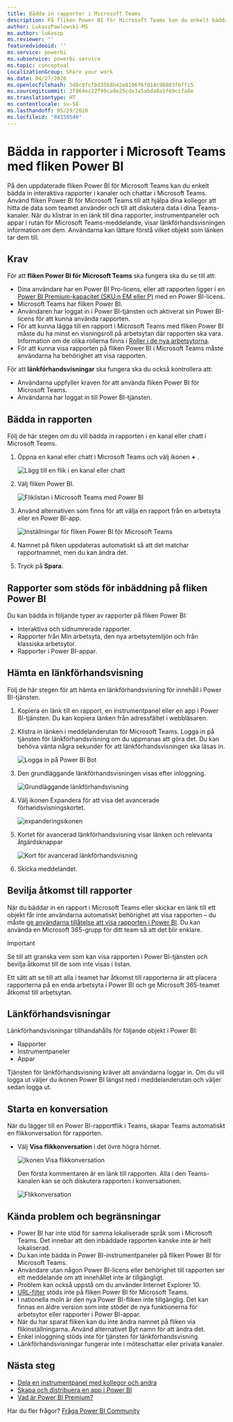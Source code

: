 ```yaml
---
title: Bädda in rapporter i Microsoft Teams
description: På fliken Power BI för Microsoft Teams kan du enkelt bädda in interaktiva rapporter i kanaler och chattar.
author: LukaszPawlowski-MS
ms.author: lukaszp
ms.reviewer: ''
featuredvideoid: ''
ms.service: powerbi
ms.subservice: powerbi-service
ms.topic: conceptual
LocalizationGroup: Share your work
ms.date: 04/27/2020
ms.openlocfilehash: 5d0c9fcfbd35b8b42e8196f6f014c96803f6ffc5
ms.sourcegitcommit: 3f864ec22f99ca9e25cda3a5abda8a5f69ccfa8e
ms.translationtype: HT
ms.contentlocale: sv-SE
ms.lasthandoff: 05/29/2020
ms.locfileid: "84159546"
---
```

# <a name="embed-reports-in-microsoft-teams-with-the-power-bi-tab"></a>Bädda in rapporter i Microsoft Teams med fliken Power BI

På den uppdaterade fliken Power BI för Microsoft Teams kan du enkelt bädda in interaktiva rapporter i kanaler och chattar i Microsoft Teams. Använd fliken Power BI för Microsoft Teams till att hjälpa dina kollegor att hitta de data som teamet använder och till att diskutera data i dina Teams-kanaler.  När du klistrar in en länk till dina rapporter, instrumentpaneler och appar i rutan för Microsoft Teams-meddelande, visar länkförhandsvisningen information om dem. Användarna kan lättare förstå vilket objekt som länken tar dem till.

## <a name="requirements"></a>Krav

För att **fliken Power BI för Microsoft Teams** ska fungera ska du se till att:

- Dina användare har en Power BI Pro-licens, eller att rapporten ligger i en [Power BI Premium-kapacitet (SKU:n EM eller P)](../admin/service-premium-what-is.md) med en Power BI-licens.
- Microsoft Teams har fliken Power BI.
- Användaren har loggat in i Power BI-tjänsten och aktiverat sin Power BI-licens för att kunna använda rapporten.
- För att kunna lägga till en rapport i Microsoft Teams med fliken Power BI måste du ha minst en visningsroll på arbetsytan där rapporten ska vara. Information om de olika rollerna finns i [Roller i de nya arbetsytorna](service-new-workspaces.md#roles-in-the-new-workspaces).
- För att kunna visa rapporten på fliken Power BI i Microsoft Teams måste användarna ha behörighet att visa rapporten.

För att **länkförhandsvisningar** ska fungera ska du också kontrollera att:
- Användarna uppfyller kraven för att använda fliken Power BI för Microsoft Teams.
- Användarna har loggat in till Power BI-tjänsten. 


## <a name="embed-your-report"></a>Bädda in rapporten

Följ de här stegen om du vill bädda in rapporten i en kanal eller chatt i Microsoft Teams.

1. Öppna en kanal eller chatt i Microsoft Teams och välj ikonen **+** .

    ![Lägg till en flik i en kanal eller chatt](media/service-embed-report-microsoft-teams/service-embed-report-microsoft-teams-add.png)

2. Välj fliken Power BI.

    ![Fliklistan i Microsoft Teams med Power BI](media/service-embed-report-microsoft-teams/service-embed-report-microsoft-teams-tab.png)

3. Använd alternativen som finns för att välja en rapport från en arbetsyta eller en Power BI-app.

    ![Inställningar för fliken Power BI för Microsoft Teams](media/service-embed-report-microsoft-teams/service-embed-report-microsoft-teams-tab-settings.png)

4. Namnet på fliken uppdateras automatiskt så att det matchar rapportnamnet, men du kan ändra det. 

5. Tryck på **Spara**.

## <a name="supported-reports-for-embedding-the-power-bi-tab"></a>Rapporter som stöds för inbäddning på fliken Power BI
Du kan bädda in följande typer av rapporter på fliken Power BI:

- Interaktiva och sidnumrerade rapporter.
- Rapporter från Min arbetsyta, den nya arbetsytemiljön och från klassiska arbetsytor.
- Rapporter i Power BI-appar.

## <a name="get-a-link-preview"></a>Hämta en länkförhandsvisning

Följ de här stegen för att hämta en länkförhandsvisning för innehåll i Power BI-tjänsten.

1. Kopiera en länk till en rapport, en instrumentpanel eller en app i Power BI-tjänsten. Du kan kopiera länken från adressfältet i webbläsaren.

2. Klistra in länken i meddelanderutan för Microsoft Teams. Logga in på tjänsten för länkförhandsvisning om du uppmanas att göra det. Du kan behöva vänta några sekunder för att länkförhandsvisningen ska läsas in.

    ![Logga in på Power BI Bot](media/service-embed-report-microsoft-teams/service-teams-link-preview-sign-in-needed.png)

3. Den grundläggande länkförhandsvisningen visas efter inloggning.

    ![Grundläggande länkförhandsvisning](media/service-embed-report-microsoft-teams/service-teams-link-preview-basic.png)

4. Välj ikonen Expandera för att visa det avancerade förhandsvisningskortet.

    ![expanderingsikonen](media/service-embed-report-microsoft-teams/service-teams-link-preview-expand-icon.png)

5. Kortet för avancerad länkförhandsvisning visar länken och relevanta åtgärdsknappar

    ![Kort för avancerad länkförhandsvisning](media/service-embed-report-microsoft-teams/service-teams-link-preview-nice-card.png)

6. Skicka meddelandet.



## <a name="grant-access-to-reports"></a>Bevilja åtkomst till rapporter

När du bäddar in en rapport i Microsoft Teams eller skickar en länk till ett objekt får inte användarna automatiskt behörighet att visa rapporten – du måste [ge användarna tillåtelse att visa rapporten i Power BI](service-share-dashboards.md). Du kan använda en Microsoft 365-grupp för ditt team så att det blir enklare.

> [!IMPORTANT]
> Se till att granska vem som kan visa rapporten i Power BI-tjänsten och bevilja åtkomst till de som inte visas i listan.

Ett sätt att se till att alla i teamet har åtkomst till rapporterna är att placera rapporterna på en enda arbetsyta i Power BI och ge Microsoft 365-teamet åtkomst till arbetsytan.

## <a name="link-previews"></a>Länkförhandsvisningar 

Länkförhandsvisningar tillhandahålls för följande objekt i Power BI:
- Rapporter
- Instrumentpaneler
- Appar

Tjänsten för länkförhandsvisning kräver att användarna loggar in. Om du vill logga ut väljer du ikonen Power BI längst ned i meddelanderutan och väljer sedan logga ut.

## <a name="start-a-conversation"></a>Starta en konversation

När du lägger till en Power BI-rapportflik i Teams, skapar Teams automatiskt en flikkonversation för rapporten. 

- Välj **Visa flikkonversation** i det övre högra hörnet.

    ![Ikonen Visa flikkonversation](media/service-embed-report-microsoft-teams/power-bi-teams-conversation-icon.png)

    Den första kommentaren är en länk till rapporten. Alla i den Teams-kanalen kan se och diskutera rapporten i konversationen.

    ![Flikkonversation](media/service-embed-report-microsoft-teams/power-bi-teams-conversation-tab.png)

## <a name="known-issues-and-limitations"></a>Kända problem och begränsningar

- Power BI har inte stöd för samma lokaliserade språk som i Microsoft Teams. Det innebar att den inbäddade rapporten kanske inte är helt lokaliserad.
- Du kan inte bädda in Power BI-instrumentpaneler på fliken Power BI för Microsoft Teams.
- Användare utan någon Power BI-licens eller behörighet till rapporten ser ett meddelande om att innehållet inte är tillgängligt.
- Problem kan också uppstå om du använder Internet Explorer 10. <!--You can look at the [browsers support for Power BI](../consumer/end-user-browsers.md) and for [Microsoft 365](https://products.office.com/office-system-requirements#Browsers-section). -->
- [URL-filter](service-url-filters.md) stöds inte på fliken Power BI för Microsoft Teams.
- I nationella moln är den nya Power BI-fliken inte tillgänglig. Det kan finnas en äldre version som inte stöder de nya funktionerna för arbetsytor eller rapporter i Power BI-appar. 
- När du har sparat fliken kan du inte ändra namnet på fliken via flikinställningarna. Använd alternativet Byt namn för att ändra det.
- Enkel inloggning stöds inte för tjänsten för länkförhandsvisning.
- Länkförhandsvisningar fungerar inte i möteschattar eller privata kanaler.

## <a name="next-steps"></a>Nästa steg
- [Dela en instrumentpanel med kollegor och andra](service-share-dashboards.md)  
- [Skapa och distribuera en app i Power BI](service-create-distribute-apps.md)  
- [Vad är Power BI Premium?](../admin/service-premium-what-is.md)

Har du fler frågor? [Fråga Power BI Community](https://community.powerbi.com/)
